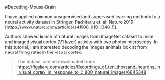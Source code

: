 #Decoding-Mouse-Brain

I have applied common unsupervised and supervised learning methods to a neural activity dataset in 
Stringer, Pachitariu et. al. Nature 2019 [https://www.nature.com/articles/s41586-019-1346-5].

Authors showed bunch of natural images from ImageNet dataset to mice and imaged visual cortex (V1 layer)
activity with two photon microscopy. In this tutorial, I am interested decoding the images animals look at
from neural firing rates in the visual cortex.

>The dataset can be downloaded from:
>https://figshare.com/articles/Recordings_of_ten_thousand_neurons_in_visual_cortex_in_response_to_2_800_natural_images/6845348  
 

